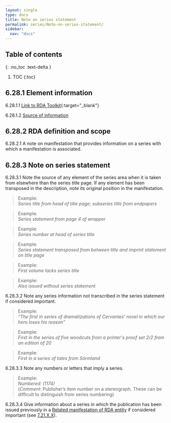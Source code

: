 ```yaml
---
layout: single
type: docs
title: Note on series statement
permalink: series/Note-on-series-statement/
sidebar:
  nav: "docs"
---
```


## Table of contents
{: .no_toc .text-delta }

1. TOC
{:toc}

## 6.28.1 Element information

<a name="6.28.1.1">6.28.1.1</a> [Link to RDA Toolkit](https://beta.rdatoolkit.org/Content/Index?externalId=en-US_ala-ec428639-be29-3981-88e6-654cb35bbd9c){:target="_blank"}

<a name="6.28.1.2">6.28.1.2</a> [Source of information](/DCRMR/series/)

## 6.28.2 RDA definition and scope

<a name="6.28.2.1">6.28.2.1</a> A note on manifestation that provides information on a series with which a manifestation is associated.

## 6.28.3 Note on series statement

<a name="6.28.3.1">6.28.3.1</a> Note the source of any element of the series area when it is taken from elsewhere than the series title page. If any element has been transposed in the description, note its original position in the manifestation. 

>Example:    
><CITE>Series title from head of title page; subseries title from endpapers</CITE>  

>Example:    
><CITE>Series statement from page 4 of wrapper</CITE>  

>Example:    
><CITE>Series number at head of series title</CITE>  

>Example:    
><CITE>Series statement transposed from between title and imprint statement on title page</CITE>  

>Example:    
><CITE>First volume lacks series title</CITE>  

>Example:    
><CITE>Also issued without series statement</CITE>  

<a name="6.28.3.2">6.28.3.2</a> Note any series information not transcribed in the series statement if considered important.

>Example:    
><CITE>“The first in series of dramatizations of Cervantes' novel in which our hero loses his reason”</CITE>  

>Example:    
><CITE>First in the series of five woodcuts from a printer's proof set 2/2 from an edition of 20</CITE>   

>Example:    
><CITE>First in a series of tales from Sörmland</CITE>  

<a name="6.28.3.3">6.28.3.3</a> Note any numbers or letters that imply a series.

>Example:    
><CITE>Numbered: (1174)</CITE>    
>(*Comment*: Publisher’s item number on a stereograph. These can be difficult to distinguish from series numbering)  

<a name="6.28.3.4">6.28.3.4</a> Give information about a series in which the publication has been issued previously in a [Related manifestation of RDA entity](/DCRMR/other-notes/Related-manifestation-of-RDA-entity) if considered important (see [7.21.X.X](/DCRMR/other-notes/Related-manifestation-of-RDA-entity/#7.21.X.X)).